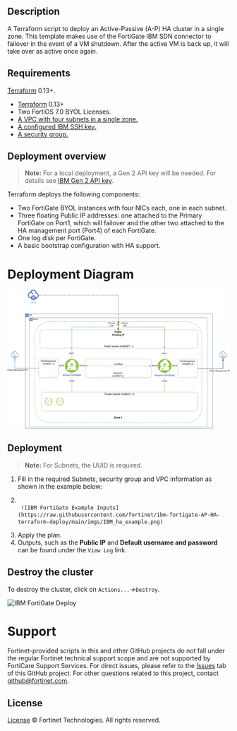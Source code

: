 ## Description

A Terraform script to deploy an Active-Passive (A-P) HA cluster in a single zone. This template makes use of the FortiGate IBM SDN connector to failover in the event of a VM shutdown.
After the active VM is back up, it will take over as active once again.

## Requirements
[Terraform](https://learn.hashicorp.com/terraform/getting-started/install.html) 0.13+.
-   [Terraform](https://learn.hashicorp.com/terraform/getting-started/install.html) 0.13+
-   Two FortiOS 7.0 BYOL Licenses.
-   [A VPC with four subnets in a single zone.](https://cloud.ibm.com/docs/vpc/vpc-getting-started-with-ibm-cloud-virtual-private-cloud-infrastructure)
-   [A configured IBM SSH key.](https://cloud.ibm.com/docs/vpc?topic=vpc-ssh-keys)
-   [A security group.](https://cloud.ibm.com/docs/security-groups?topic=security-groups-about-ibm-security-groups)

## Deployment overview

> **Note:** For a local deployment, a Gen 2 API key will be needed. For details see [IBM Gen 2 API key](https://cloud.ibm.com/docs/terraform?topic=terraform-provider-reference).

Terraform deploys the following components:

-   Two FortiGate BYOL instances with four NICs each, one in each subnet.
-   Three floating Public IP addresses: one attached to the Primary FortiGate on Port1, which will failover and the other two attached to the HA management port (Port4) of each FortiGate.
-   One log disk per FortiGate.
-   A basic bootstrap configuration with HA support.

# Deployment Diagram

![IBM FortiGate Diagram](https://raw.githubusercontent.com/fortinet/ibm-fortigate-AP-HA-terraform-deploy/main/imgs/IBM_ha-diagram-singlezone.png)

## Deployment

> **Note:** For Subnets, the UUID is required.

1. Fill in the required Subnets, security group and VPC information as shown in the example below:
2. ```

    ![IBM FortiGate Example Inputs](https://raw.githubusercontent.com/fortinet/ibm-fortigate-AP-HA-terraform-deploy/main/imgs/IBM_ha_example.png)

2. Apply the plan.
3. Outputs, such as the **Public IP** and **Default username and password** can be found under the `View Log` link.

## Destroy the cluster

To destroy the cluster, click on `Actions...`->`Destroy`.

![IBM FortiGate Deploy](./imgs/destroy_cluster.png)

# Support

Fortinet-provided scripts in this and other GitHub projects do not fall under the regular Fortinet technical support scope and are not supported by FortiCare Support Services.
For direct issues, please refer to the [Issues](https://github.com/fortinet/ibm-fortigate-terraform-deploy/issues) tab of this GitHub project.
For other questions related to this project, contact [github@fortinet.com](mailto:github@fortinet.com).

## License

[License](https://github.com/fortinet/ibm-fortigate-terraform-deploy/blob/main/LICENSE) © Fortinet Technologies. All rights reserved.
